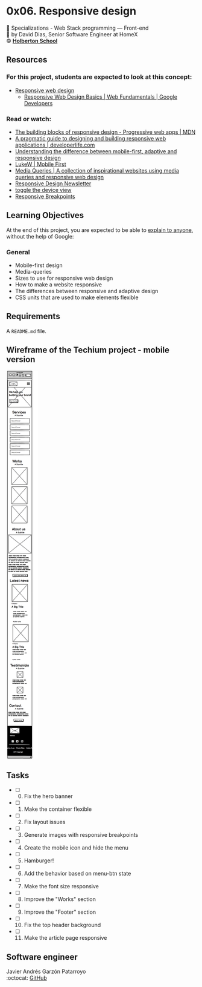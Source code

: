 # 0x06. Responsive design
:open_file_folder: Specializations - Web Stack programming ― Front-end  
:bust_in_silhouette: by David Dias, Senior Software Engineer at HomeX  
:copyright: **[Holberton School](https://www.holbertonschool.com/)**

## Resources
### For this project, students are expected to look at this concept:
* [Responsive web design](https://intranet.hbtn.io/concepts/185)
  - [Responsive Web Design Basics | Web Fundamentals | Google Developers](https://developers.google.com/web/fundamentals/design-and-ux/responsive)
### Read or watch:
* [The building blocks of responsive design - Progressive web apps | MDN](https://developer.mozilla.org/en-US/docs/Web/Progressive_web_apps/Responsive/responsive_design_building_blocks)
* [A pragmatic guide to designing and building responsive web applications | developerlife.com](https://developerlife.com/2019/08/25/guide-to-building-responsive-web-apps/)
* [Understanding the difference between mobile-first, adaptive and responsive design](https://fredericgonzalo.com/en/2017/03/01/understanding-the-difference-between-mobile-first-adaptive-and-responsive-design/)
* [LukeW | Mobile First](https://www.lukew.com/ff/entry.asp?933)
* [Media Queries | A collection of inspirational websites using media queries and responsive web design](https://mediaqueri.es/)
* [Responsive Design Newsletter](https://responsivedesign.is/newsletter/)
* [toggle the device view](https://developers.google.com/web/tools/chrome-devtools/device-mode)
* [Responsive Breakpoints](https://www.responsivebreakpoints.com/)

## Learning Objectives
At the end of this project, you are expected to be able to [explain to anyone](https://fs.blog/2012/04/feynman-technique/), without the help of Google:
### General
* Mobile-first design
* Media-queries
* Sizes to use for responsive web design
* How to make a website responsive
* The differences between responsive and adaptive design
* CSS units that are used to make elements flexible

## Requirements
A ```README.md``` file.

## Wireframe of the Techium project - mobile version
![wireframe](wireframe.png)

## Tasks
* [ ] 0. Fix the hero banner
* [ ] 1. Make the container flexible
* [ ] 2. Fix layout issues
* [ ] 3. Generate images with responsive breakpoints
* [ ] 4. Create the mobile icon and hide the menu
* [ ] 5. Hamburger!
* [ ] 6. Add the behavior based on menu-btn state
* [ ] 7. Make the font size responsive
* [ ] 8. Improve the "Works" section
* [ ] 9. Improve the "Footer" section
* [ ] 10. Fix the top header background
* [ ] 11. Make the article page responsive

## Software engineer
Javier Andrés Garzón Patarroyo  
:octocat: [GitHub](https://github.com/javierandresgp/)  
